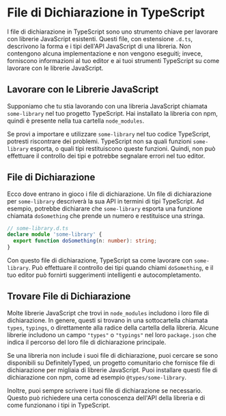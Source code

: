 # File di Dichiarazione in TypeScript

I file di dichiarazione in TypeScript sono uno strumento chiave per lavorare con librerie JavaScript esistenti. Questi file, con estensione `.d.ts`, descrivono la forma e i tipi dell'API JavaScript di una libreria. Non contengono alcuna implementazione e non vengono eseguiti; invece, forniscono informazioni al tuo editor e ai tuoi strumenti TypeScript su come lavorare con le librerie JavaScript.

## Lavorare con le Librerie JavaScript

Supponiamo che tu stia lavorando con una libreria JavaScript chiamata `some-library` nel tuo progetto TypeScript. Hai installato la libreria con npm, quindi è presente nella tua cartella `node_modules`.

Se provi a importare e utilizzare `some-library` nel tuo codice TypeScript, potresti riscontrare dei problemi. TypeScript non sa quali funzioni `some-library` esporta, o quali tipi restituiscono queste funzioni. Quindi, non può effettuare il controllo dei tipi e potrebbe segnalare errori nel tuo editor.

## File di Dichiarazione

Ecco dove entrano in gioco i file di dichiarazione. Un file di dichiarazione per `some-library` descriverà la sua API in termini di tipi TypeScript. Ad esempio, potrebbe dichiarare che `some-library` esporta una funzione chiamata `doSomething` che prende un numero e restituisce una stringa.

```typescript
// some-library.d.ts
declare module 'some-library' {
  export function doSomething(n: number): string;
}
```

Con questo file di dichiarazione, TypeScript sa come lavorare con `some-library`. Può effettuare il controllo dei tipi quando chiami `doSomething`, e il tuo editor può fornirti suggerimenti intelligenti e autocompletamento.

## Trovare File di Dichiarazione

Molte librerie JavaScript che trovi in `node_modules` includono i loro file di dichiarazione. In genere, questi si trovano in una sottocartella chiamata `types`, `typings`, o direttamente alla radice della cartella della libreria. Alcune librerie includono un campo `"types"` o `"typings"` nel loro `package.json` che indica il percorso del loro file di dichiarazione principale.

Se una libreria non include i suoi file di dichiarazione, puoi cercare se sono disponibili su DefinitelyTyped, un progetto comunitario che fornisce file di dichiarazione per migliaia di librerie JavaScript. Puoi installare questi file di dichiarazione con npm, come ad esempio `@types/some-library`.

Inoltre, puoi sempre scrivere i tuoi file di dichiarazione se necessario. Questo può richiedere una certa conoscenza dell'API della libreria e di come funzionano i tipi in TypeScript.
